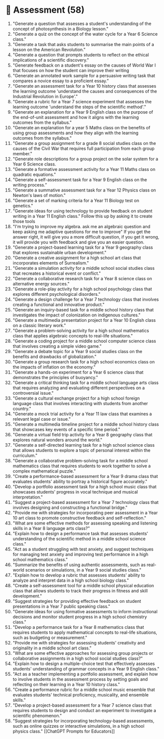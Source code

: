 ---
---

# 📝 Assessment (58)

1. "Generate a question that assesses a student's understanding of the concept of photosynthesis in a Biology lesson."
2. "Generate a quiz on the concept of the water cycle for a Year 6 Science class."
3. "Generate a task that asks students to summarise the main points of a lesson on the American Revolution."
4. "Generate a question that prompts students to reflect on the ethical implications of a scientific discovery."
5. "Generate feedback on a student's essay on the causes of World War I that focuses on how the student can improve their writing
6. "Generate an annotated work sample for a persuasive writing task that compares a novice essay to a proficient essay."
7. "Generate an assessment task for a Year 10 history class that assesses the learning outcome 'understand the causes and consequences of the Industrial Revolution in Europe'."
8. "Generate a rubric for a Year 7 science experiment that assesses the learning outcome 'understand the steps of the scientific method'."
9. "Generate an explanation for a Year 9 English class on the purpose of the end-of-unit assessment and how it aligns with the learning outcomes from the syllabus."
10. "Generate an explanation for a year 5 Maths class on the benefits of using group assessments and how they align with the learning outcomes from the syllabus."
11. "Generate a group assignment for a grade 8 social studies class on the causes of the Civil War that requires full participation from each group member."
12. "Generate role descriptions for a group project on the solar system for a Year 6 Science class.
13. "Generate a formative assessment activity for a Year 11 Maths class on quadratic equations."
14. "Generate a self-assessment task for a Year 9 English class on the writing process.”
15. "Generate a summative assessment task for a Year 12 Physics class on Newton's laws of motion."
16. "Generate a set of marking criteria for a Year 11 Biology test on genetics."
17. "Generate ideas for using technology to provide feedback on student writing in a Year 11 English class." Follow this up by asking it to create those tools
18. "I'm trying to improve my algebra. ask me an algebraic question and keep asking me adaptive questions for me to improve" If you get the answer right, it will give you a more difficult question, if you get it wrong, it will provide you with feedback and give you an easier question.
19. "Generate a project-based learning task for a Year 9 geography class that explores sustainable urban development."
20. "Generate a creative assignment for a high school art class that incorporates elements of Surrealism."
21. "Generate a simulation activity for a middle school social studies class that recreates a historical event or conflict."
22. "Generate a collaborative research task for a Year 8 science class on alternative energy sources."
23. "Generate a role-play activity for a high school psychology class that explores different psychological disorders."
24. "Generate a design challenge for a Year 7 technology class that involves creating a functional and innovative product."
25. "Generate an inquiry-based task for a middle school history class that investigates the impact of colonization on indigenous cultures."
26. "Generate a multimedia presentation project for a Year 10 English class on a classic literary work."
27. "Generate a problem-solving activity for a high school mathematics class that applies algebraic concepts to real-life situations."
28. "Generate a coding project for a middle school computer science class that involves creating a simple video game."
29. "Generate a debate topic for a Year 9 social studies class on the benefits and drawbacks of globalization."
30. "Generate a group research task for a high school economics class on the impacts of inflation on the economy."
31. "Generate a hands-on experiment for a Year 6 science class that demonstrates the principles of buoyancy."
32. "Generate a critical thinking task for a middle school language arts class that requires analyzing and evaluating different perspectives on a controversial issue."
33. "Generate a cultural exchange project for a high school foreign language class that involves interacting with students from another country."
34. "Generate a mock trial activity for a Year 11 law class that examines a relevant legal case or issue."
35. "Generate a multimedia timeline project for a middle school history class that showcases key events of a specific time period."
36. "Generate a virtual field trip activity for a Year 8 geography class that explores natural wonders around the world."
37. "Generate a self-directed learning task for a high school science class that allows students to explore a topic of personal interest within the curriculum."
38. "Generate a collaborative problem-solving task for a middle school mathematics class that requires students to work together to solve a complex mathematical puzzle."
39. "Create a performance-based assessment for a Year 9 drama class that evaluates students' ability to portray a historical figure accurately."
40. "Develop a portfolio assessment task for a high school music class that showcases students' progress in vocal technique and musical interpretation."
41. "Suggest a project-based assessment for a Year 7 technology class that involves designing and constructing a functional bridge."
42. "Provide me with strategies for incorporating peer assessment in a Year 10 art class to promote constructive feedback and self-reflection."
43. "What are some effective methods for assessing speaking and listening skills in a Year 8 language arts class?"
44. "Explain how to design a performance task that assesses students' understanding of the scientific method in a middle school science class."
45. "Act as a student struggling with test anxiety, and suggest techniques for managing test anxiety and improving test performance in a high school mathematics class."
46. "Summarize the benefits of using authentic assessments, such as real-world scenarios or simulations, in a Year 9 social studies class."
47. "Explain how to develop a rubric that assesses students' ability to analyze and interpret data in a high school biology class."
48. "Create a self-assessment tool for a middle school physical education class that allows students to track their progress in fitness and skill development."
49. "Suggest strategies for providing effective feedback on student presentations in a Year 7 public speaking class."
50. "Generate ideas for using formative assessments to inform instructional decisions and monitor student progress in a high school chemistry class."
51. "Develop a performance task for a Year 8 mathematics class that requires students to apply mathematical concepts to real-life situations, such as budgeting or measurement."
52. "Provide me with strategies for assessing students' creativity and originality in a middle school art class."
53. "What are some effective approaches for assessing group projects or collaborative assignments in a high school social studies class?"
54. "Explain how to design a multiple-choice test that effectively assesses students' understanding of grammar concepts in a Year 9 English class."
55. "Act as a teacher implementing a portfolio assessment, and explain how to involve students in the assessment process by setting goals and reflecting on their learning in a Year 10 history class."
56. "Create a performance rubric for a middle school music ensemble that evaluates students' technical proficiency, musicality, and ensemble skills."
57. "Develop a project-based assessment for a Year 7 science class that requires students to design and conduct an experiment to investigate a scientific phenomenon."
58. "Suggest strategies for incorporating technology-based assessments, such as online quizzes or interactive simulations, in a high school physics class."
[[ChatGPT Prompts for Educators]]